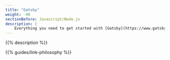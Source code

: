 ```yaml
---
title: "Gatsby"
weight: -90
sectionBefore: Javascript/Node.js
description: |
    Everything you need to get started with [Gatsby](https://www.gatsbyjs.com/), the open source framework based on React, on Platform.sh.
---
```


{{% description %}}

{{% guides/link-philosophy %}}